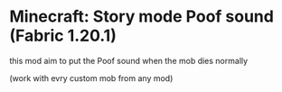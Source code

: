 # Minecraft: Story mode Poof sound (Fabric 1.20.1) 

this mod aim to put the Poof sound when the mob dies normally 

(work with evry custom mob from any mod)
